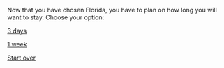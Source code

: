 Now that you have chosen Florida, you have to plan on how long you will want to stay. Choose your option:

[3 days](../3-days/amusement-park.md)

[1 week](../1-week/restaurants.md)

[Start over](../README.md)